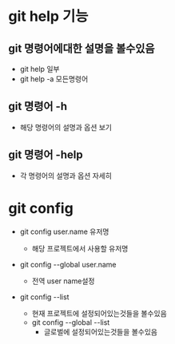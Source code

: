 # git help 기능

## git 명령어에대한 설명을 볼수있음
- git help 일부
- git help -a 모든명령어

## git 명령어 -h
- 해당 명령어의 설명과 옵션 보기

## git 명령어 -help
- 각 명령어의 설명과 옵션 자세히


# git config 

- git config user.name 유저명
  - 해당 프로젝트에서 사용할 유저명

- git config --global user.name
  - 전역 user name설정

- git config --list
  - 현재 프로젝트에 설정되어있는것들을 볼수있음  
  - git config --global --list 
    - 글로벌에 설정되어있는것들을 볼수있음




